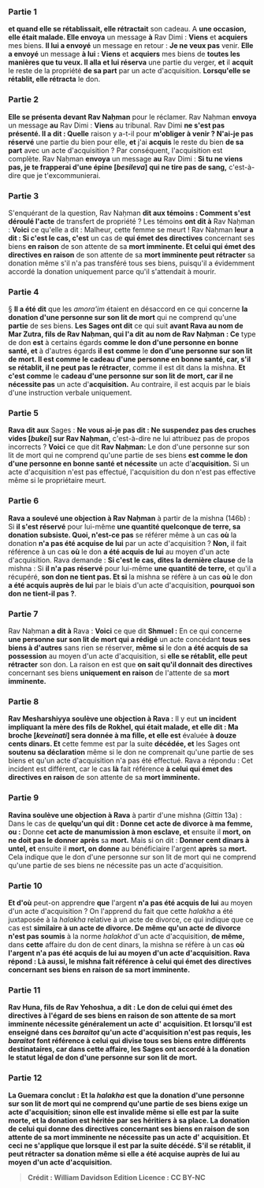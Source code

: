 
### Partie 1
<b>et quand elle se rétablissait, elle rétractait</b> son cadeau. A <b>une occasion, elle était malade. Elle envoya</b> un message <b>à</b> Rav Dimi : <b>Viens</b> et <b>acquiers</b> mes biens. <b>Il lui a envoyé</b> un message en retour : <b>Je ne veux pas</b> venir. <b>Elle a envoyé</b> un message <b>à lui : Viens</b> et <b>acquiers</b> mes biens de <b>toutes les manières que tu veux. Il alla et lui réserva</b> une partie du verger, <b>et</b> il <b>acquit</b> le reste de la propriété <b>de sa part</b> par un acte d'acquisition. <b>Lorsqu'elle se rétablit, elle rétracta</b> le don.

### Partie 2
<b>Elle se présenta devant Rav Naḥman</b> pour le réclamer. Rav Naḥman <b>envoya</b> un message <b>au</b> Rav Dimi : <b>Viens</b> au tribunal. Rav Dimi <b>ne s'est pas présenté. Il a dit : Quelle</b> raison y a-t-il pour <b>m'obliger à venir ? N'ai-je pas</b> <b>réservé</b> une partie du bien pour elle, <b>et</b> j'ai <b>acquis</b> le reste du bien <b>de sa part</b> avec un acte d'acquisition ? Par conséquent, l'acquisition est complète. Rav Naḥman <b>envoya</b> un message <b>au</b> Rav Dimi : <b>Si tu ne viens pas, je te frapperai d'une épine [<i>besileva</i>] qui ne tire pas de sang,</b> c'est-à-dire que je t'excommunierai.

### Partie 3
S'enquérant de la question, Rav Naḥman <b>dit aux témoins : Comment s'est déroulé l'acte</b> de transfert de propriété ? Les témoins <b>ont dit à</b> Rav Naḥman : <b>Voici</b> ce qu'elle a dit : Malheur, cette femme se meurt !</b> Rav Naḥman <b>leur a dit : Si c'est le cas, c'est</b> un cas de <b>qui émet des directives</b> concernant ses biens <b>en raison</b> de son attente de sa <b>mort imminente. Et celui qui émet des directives en raison</b> de son attente de sa <b>mort imminente peut rétracter</b> sa donation même s'il n'a pas transféré tous ses biens, puisqu'il a évidemment accordé la donation uniquement parce qu'il s'attendait à mourir.

### Partie 4
§ <b>Il a été dit</b> que les <i>amora'im</i> étaient en désaccord en ce qui concerne <b>la donation d'une personne sur son lit de mort</b> qui ne comprend qu'une <b>partie</b> de ses biens. <b>Les Sages ont dit</b> ce qui suit <b>avant Rava au nom de Mar Zutra, fils de Rav Naḥman, qui l'a dit</b> <b>au nom de Rav Naḥman : Ce</b> type de don <b>est</b> à certains égards <b>comme le don d'une personne en bonne santé, et</b> à d'autres égards <b>il est comme</b> le <b>don d'une personne sur son lit de mort. Il est comme le cadeau d'une personne en bonne santé, car, s'il se rétablit, il ne peut pas le rétracter</b>, comme il est dit dans la mishna. <b>Et c'est comme</b> le <b>cadeau d'une personne sur son lit de mort, car il ne nécessite pas</b> un acte d'<b>acquisition.</b> Au contraire, il est acquis par le biais d'une instruction verbale uniquement.

### Partie 5
<b>Rava dit aux</b> Sages : <b>Ne vous ai-je pas dit : Ne suspendez pas des cruches vides [<i>bukei</i>] sur Rav Naḥman,</b> c'est-à-dire ne lui attribuez pas de propos incorrects ? <b>Voici</b> ce que dit <b>Rav Naḥman:</b> Le don d'une personne sur son lit de mort qui ne comprend qu'une partie de ses biens <b>est comme le don d'une personne en bonne santé et nécessite</b> un acte d'<b>acquisition.</b> Si un acte d'acquisition n'est pas effectué, l'acquisition du don n'est pas effective même si le propriétaire meurt.

### Partie 6
<b>Rava a soulevé une objection à Rav Naḥman</b> à partir de la mishna (146b) : Si <b>il s'est réservé</b> pour lui-même <b>une quantité quelconque de terre, sa donation subsiste. Quoi, n'est-ce pas</b> se référer même à un cas <b>où</b> la donation <b>n'a pas été acquise de lui</b> par un acte d'acquisition ? <b>Non,</b> il fait référence à un cas <b>où</b> le don <b>a été acquis de lui</b> au moyen d'un acte d'acquisition. Rava demande : <b>Si c'est le cas, dites la dernière clause</b> de la mishna : Si <b>il n'a pas réservé</b> pour lui-même <b>une quantité de terre,</b> et qu'il a récupéré, <b>son don ne tient pas. Et si</b> la mishna se réfère à un cas <b>où</b> le don <b>a été acquis auprès de lui</b> par le biais d'un acte d'acquisition, <b>pourquoi son don ne tient-il pas ?</b>.

### Partie 7
Rav Naḥman <b>a dit à</b> Rava : <b>Voici</b> ce que dit <b>Shmuel :</b> En ce qui concerne <b>une personne sur son lit de mort qui a rédigé</b> un acte concédant <b>tous ses biens à d'autres</b> sans rien se réserver, <b>même si</b> le don <b>a été acquis de sa possession</b> au moyen d'un acte d'acquisition, si <b>elle se rétablit, elle peut rétracter</b> son don. La raison en est que <b>on sait qu'il donnait des directives</b> concernant ses biens <b>uniquement en raison</b> de l'attente de sa <b>mort imminente.</b>

### Partie 8
<b>Rav Mesharshiyya soulève une objection à Rava :</b> Il y eut <b>un incident impliquant la mère des fils de Rokhel, qui était malade, et elle dit : Ma broche [<i>keveinati</i>] sera donnée à ma fille, et elle est</b> évaluée <b>à douze cents dinars. Et</b> cette femme est par la suite <b>décédée, et</b> les Sages ont <b>soutenu sa déclaration</b> même si le don ne comprenait qu'une partie de ses biens et qu'un acte d'acquisition n'a pas été effectué. Rava a répondu : Cet incident est différent, car le cas <b>là</b> fait référence <b>à celui qui émet des directives en raison</b> de son attente de sa <b>mort imminente.</b>

### Partie 9
<b>Ravina soulève une objection à Rava</b> à partir d'une mishna (<i>Gittin</i> 13a) : Dans le cas de <b>quelqu'un qui dit : Donne cet acte de divorce à ma femme, ou :</b> Donne <b>cet acte de manumission à mon esclave, et</b> ensuite il <b>mort, on ne doit pas le donner après</b> sa <b>mort.</b> Mais si on dit : <b>Donner cent dinars à untel, et</b> ensuite il <b>mort, on donne</b> au bénéficiaire l'argent <b>après</b> sa <b>mort.</b> Cela indique que le don d'une personne sur son lit de mort qui ne comprend qu'une partie de ses biens ne nécessite pas un acte d'acquisition.

### Partie 10
<b>Et d'où</b> peut-on apprendre <b>que</b> l'argent <b>n'a pas été acquis de lui</b> au moyen d'un acte d'acquisition ? On l'apprend du fait que cette <i>halakha</i> a été juxtaposée à la <i>halakha</i> relative à un acte de divorce, ce qui indique que ce cas est <b>similaire à un acte de divorce. De même qu'un acte de divorce n'est pas soumis</b> à la norme <i>halakhot</i> d'un acte d'acquisition, <b>de même,</b> dans <b>cette</b> affaire du don de cent dinars, la mishna se réfère à un cas <b>où l'argent <b>n'a pas été acquis de lui</b> au moyen d'un acte d'acquisition. Rava répond : <b>Là aussi,</b> le mishna fait référence <b>à celui qui émet des directives</b> concernant ses biens <b>en raison</b> de sa <b>mort imminente.</b>

### Partie 11
<b>Rav Huna, fils de Rav Yehoshua, a dit :</b> Le don de <b>celui qui émet des directives</b> à l'égard de ses biens <b>en raison</b> de son attente de sa <b>mort imminente nécessite généralement</b> un acte d' <b>acquisition. Et lorsqu'il est enseigné</b> dans <b>ces <i>baraitot</i></b> qu'un acte d'acquisition n'est pas requis, les <i>baraitot</i> font référence <b>à celui qui divise tous ses biens</b> entre différents destinataires, <b>car</b> dans <b>cette</b> affaire, les Sages ont <b>accordé</b> à la donation le statut légal de <b>don d'une personne sur son lit de mort.</b>

### Partie 12
La Guemara conclut : <b>Et la <i>halakha</i></b> est que <b>la donation d'une personne sur son lit de mort</b> qui ne comprend qu'une <b>partie</b> de ses biens <b>exige</b> un acte d'<b>acquisition;</b> sinon elle est invalide <b>même si elle</b> est par la suite <b>morte,</b> et la donation est héritée par ses héritiers à sa place. La donation de <b>celui qui donne des directives</b> concernant ses biens <b>en raison</b> de son attente de sa <b>mort imminente ne nécessite pas</b> un acte d' <b>acquisition. Et ceci</b> ne s'applique que <b>lorsque</b> il est par la suite <b>décédé.</b> S'il <b>se rétablit,</b> il peut <b>rétracter</b> sa donation <b>même si elle a été acquise auprès de lui</b> au moyen d'un acte d'acquisition.

>Crédit : William Davidson Edition
>Licence : CC BY-NC